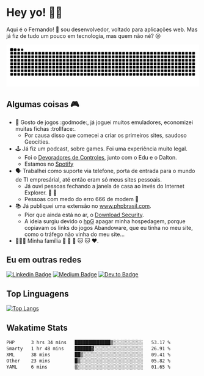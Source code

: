 # Hey yo! :man_technologist:

Aqui é o Fernando! :metal: sou desenvolvedor, voltado para aplicações web. Mas já fiz de tudo um pouco em tecnologia, mas quem não né? :stuck_out_tongue_closed_eyes:

<p align="center">
  <img src="https://github.com/lira/lira/blob/output/github-contribution-grid-snake.svg" />
</p>

## Algumas coisas :video_game:

- :exploding_head: Gosto de jogos :godmode:, já joguei muitos emuladores, economizei muitas fichas :trollface:.
  - Por causa disso que comecei a criar os primeiros sites, saudoso Geocities.
- :joystick: Já fiz um podcast, sobre games. Foi uma experiência muito legal. 
  - Foi o [Devoradores de Controles](https://github.com/devoradores), junto com o Edu e o Dalton.
  - Estamos no [Spotify](https://open.spotify.com/show/4COx58umy24aHi45d4BG14?si=Zvwo435PSXyOwwiamNM6zQ)
- :speaking_head: Trabalhei como suporte via telefone, porta de entrada para o mundo de TI empresárial, até então eram só meus sites pessoais.
  - Já ouvi pessoas fechando a janela de casa ao invés do Internet Explorer. :art: :older_man:
  - Pessoas com medo do erro 666 de modem :imp:
- :books: Já publiquei uma extensão no www.phpbrasil.com.
  - Pior que ainda está no ar, o [Download Security](http://phpbrasil.com/script/VMfHGdsHYDJz/download-security).
  - A ideia surgiu devido o [hpG](http://hpg.com.br/) apagar minha hospedagem, porque copiavam os links do jogos Abandoware, que eu tinha no meu site, como o tráfego não vinha do meu site...
- :family_man_woman_girl: Minha família :man: :woman: :girl: :cat: :cat: :heart:.

## Eu em outras redes 

[![Linkedin Badge](http://img.shields.io/badge/-liraf-black?style=flat&logo=Linkedin&logoColor=white&link=https://linkedin.com/in/liraf)](https://linkedin.com/in/liraf/)
[![Medium Badge](http://img.shields.io/badge/-liraf-black?style=flat&logo=Medium&logoColor=white&link=https://medium.com/@liraf)](https://medium.com/@liraf)
[![Dev.to Badge](http://img.shields.io/badge/-lira-black?style=flat&logo=dev.to&logoColor=white&link=https://dev.to/lira)](https://dev.to/lira)

## Top Linguagens

[![Top Langs](https://github-readme-stats.vercel.app/api/top-langs/?username=lira&langs_count=8&theme=dark)](https://github.com/lira)

## Wakatime Stats

<!--START_SECTION:waka-->
```text
PHP      3 hrs 34 mins   █████████████▒░░░░░░░░░░░   53.17 % 
Smarty   1 hr 48 mins    ██████▓░░░░░░░░░░░░░░░░░░   26.91 % 
XML      38 mins         ██▒░░░░░░░░░░░░░░░░░░░░░░   09.41 % 
Other    23 mins         █▒░░░░░░░░░░░░░░░░░░░░░░░   05.82 % 
YAML     6 mins          ▒░░░░░░░░░░░░░░░░░░░░░░░░   01.65 % 
```
<!--END_SECTION:waka-->

